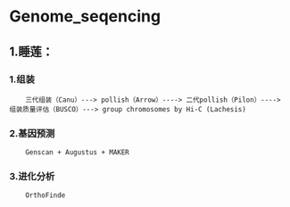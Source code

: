 # Genome_seqencing

## 1.睡莲：   

### 1.组装
        三代组装（Canu）---> pollish（Arrow）----> 二代pollish（Pilon）----> 组装质量评估（BUSCO）---> group chromosomes by Hi-C (Lachesis)
### 2.基因预测
        Genscan + Augustus + MAKER
### 3.进化分析
        OrthoFinde
